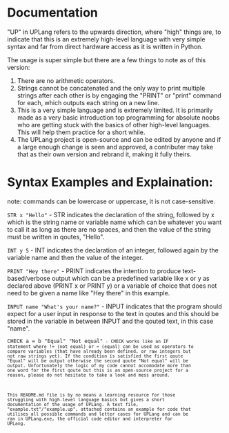 <h1>Documentation</h1>

"UP" in UPLang refers to the upwards direction, where "high" things are, to indicate that this is an extremely high-level language with very simple syntax and far from direct hardware access as it is written in Python.

The usage is super simple but there are a few things to note as of this version:
1. There are no arithmetic operators.
2. Strings cannot be concatenated and the only way to print multiple strings after each other is by engaging the "PRINT" or "print" command for each, which outputs each string on a new line.
3. This is a very simple language and is extremely limited. It is primarily made as a very basic introduction top programming for absolute noobs who are getting stuck with the basics of other high-level languages. This will help them practice for a short while.
4. The UPLang project is open-source and can be edited by anyone and if a large enough change is seen and approved, a contributer may take that as their own version and rebrand it, making it fully theirs.

<h1>Syntax Examples and Explaination:</h1>

note: commands can be lowercase or uppercase, it is not case-sensitive.

<code>STR x "Hello"</code>  -  STR indicates the declaration of the string, followed by x which is the string name or variable name which can be whatever you want to call it as long as there are no spaces, and then the value of the string must be written in qoutes, "Hello".

<code>INT y 5</code>  -  INT indicates the declaration of an integer, followed again by the variable name and then the value of the integer.

<code>PRINT "Hey there"</code>  -  PRINT indicates the intention to produce text-based/verbose output which can be a predefined variable like x or y as declared above (PRINT x or PRINT y) or a variable of choice that does not need to be given a name like "Hey there" in this example.

<code>INPUT name "What's your name?"</code>  -  INPUT indicates that the program should expect for a user input in response to the text in qoutes and this should be stored in the variable in between INPUT and the qouted text, in this case "name".

<code>CHECK a = b "Equal" "Not equal"<code> - CHECK works like an IF statement where != (not equal) or = (equal) can be used as operators to compare variables (that have already been defined, or raw integers but not raw strings yet). If the condition is satisfied the first qoute "Equal" will be output otherwise the second qoute "Not equal" will be output. Unfortunately the logic of my code cannot accomodate more than one word for the first qoute but this is an open-source project for a reason, please do not hesitate to take a look and mess around.



This README.md file is by no means a learning resource for those struggling with high-level language basics but gives a short documentation of the usage of UPLang. A text file, "example.txt"/"example.up", attached contains an example for code that utilises all possible commands and letter cases for UPLang and can be ran in UPLang.exe, the official code editor and interpreter for UPLang.
